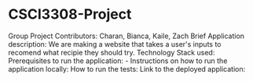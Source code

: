 # CSCI3308-Project
Group Project
Contributors: Charan, Bianca, Kaile, Zach
Brief Application description: We are making a website that takes a user's inputs to recomend what recipie they should try. 
Technology Stack used: 
Prerequisites to run the application: -
Instructions on how to run the application locally:
How to run the tests:
Link to the deployed application: 
